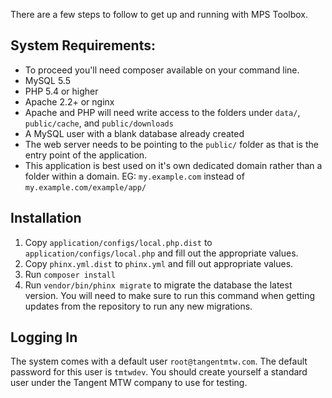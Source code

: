 There are a few steps to follow to get up and running with MPS Toolbox.

## System Requirements: ##

* To proceed you'll need composer available on your command line.
* MySQL 5.5
* PHP 5.4 or higher
* Apache 2.2+ or nginx
* Apache and PHP will need write access to the folders under ```data/```, ```public/cache```, and ```public/downloads```
* A MySQL user with a blank database already created
* The web server needs to be pointing to the ```public/``` folder as that is the entry point of the application.
* This application is best used on it's own dedicated domain rather than a folder within a domain. EG: ```my.example.com``` instead of ```my.example.com/example/app/```

## Installation ##
1. Copy ```application/configs/local.php.dist``` to ```application/configs/local.php``` and fill out the appropriate values.
2. Copy ```phinx.yml.dist``` to ```phinx.yml``` and fill out appropriate values.
3. Run ```composer install```
4. Run ```vendor/bin/phinx migrate``` to migrate the database the latest version. You will need to make sure to run this command when getting updates from the repository to run any new migrations.

## Logging In ##

The system comes with a default user ```root@tangentmtw.com```. The default password for this user is ```tmtwdev```. You should create yourself a standard user under the Tangent MTW company to use for testing.
